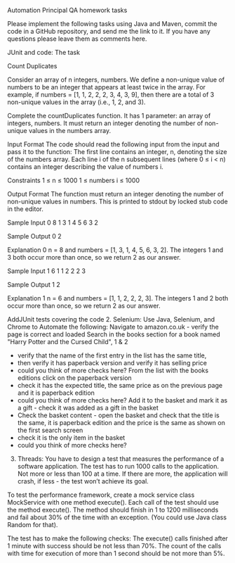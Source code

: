 Automation Principal QA homework tasks

Please implement the following tasks using Java and Maven, commit the code in a GitHub repository, and send me the link to it.
If you have any questions please leave them as comments here.



JUnit and code:
The task


Count Duplicates


Consider an array of n integers, numbers. We define a non-unique value of numbers to be an integer that appears at least twice in the array. For example,
if numbers = [1, 1, 2, 2, 2, 3, 4, 3, 9], then there are a total of 3 non-unique values in the array (i.e., 1, 2, and 3).


Complete the countDuplicates function. It has 1 parameter: an array of integers, numbers.
It must return an integer denoting the number of non-unique values in the numbers array.


Input Format
The code should read the following input from the input and pass it to the function:
The first line contains an integer, n, denoting the size of the numbers array.
Each line i of the n subsequent lines (where 0 ≤ i < n) contains an integer describing the value of numbers i.


Constraints
1 ≤ n ≤ 1000
1 ≤ numbers i ≤ 1000


Output Format
The function must return an integer denoting the number of non-unique values in numbers. This is printed to stdout by locked stub code in the editor.


Sample Input 0
8
1
3
1
4
5
6
3
2


Sample Output 0
2


Explanation 0
n = 8 and numbers = [1, 3, 1, 4, 5, 6, 3, 2].
The integers 1 and 3 both occur more than once, so we return 2 as our answer.


Sample Input 1
6
1
1
2
2
2
3


Sample Output 1
2


Explanation 1
n = 6 and numbers = [1, 1, 2, 2, 2, 3].
The integers 1 and 2 both occur more than once, so we return 2 as our answer.


AddJUnit tests covering the code
2. Selenium:
Use Java, Selenium, and Chrome to Automate the following:
Navigate to amazon.co.uk - verify the page is correct and loaded
Search in the books section for a book named "Harry Potter and the 	Cursed Child", 1 & 2 
- verify that the name of the first entry in the list has the same title, 
- then verify it has paperback version and verify it has selling price
- could you think of more checks here?
From the list with the books editions click on the paperback version 
- check it has the expected title, the same price as on the previous page and it is paperback edition 
- could you think of more checks here?
 Add it to the basket and mark it as a gift - check it was added as a gift in the basket
- Check the basket content - open the basket and check that the title is the same, it is paperback edition and the price is the same as shown on the first search screen
- check it is the only item in the basket 
- could you think of more checks here?

3. Threads:
You have to design a test that measures the performance of a software application.
The test has to run 1000 calls to the application. Not more or less than 100 at a time. If there are more, the application will crash, if less - the test won’t achieve its goal.

To test the performance framework, create a mock service class MockService with one method execute(). Each call of the test should use the method execute().
The method should finish in 1 to 1200 milliseconds and fail about 30% of the time with an exception. (You could use Java class Random for that).

The test has to make the following checks:
The execute() calls finished after 1 minute with success should be not less than 70%.
The count of the calls with time for execution of more than 1 second should be not more than 5%.

